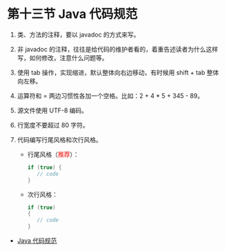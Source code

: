# 第十三节 Java 代码规范

1. 类、方法的注释，要以 javadoc 的方式来写。

2. 非 javadoc 的注释，往往是给代码的维护者看的，着重告述读者为什么这样写，如何修改，注意什么问题等。

3. 使用 tab 操作，实现缩进，默认整体向右边移动，有时候用 shift + tab 整体向左移。

4. 运算符和 = 两边习惯性各加一个空格。比如：2 + 4 * 5 + 345 - 89。

5. 源文件使用 UTF-8 编码。

6. 行宽度不要超过 80 字符。

7. 代码编写行尾风格和次行风格。

    - 行尾风格（<strong style="color: #f3514f;">推荐</strong>）：

        ```java
        if (true) {
           // code
        }
        ```

    - 次行风格：
        ```java
        if (true)
        {
           // code
        }
        ```

- [Java 代码规范](https://raw.githubusercontent.com/wehome-h/typora-images-repository/main/images/Java代码规范.docx)